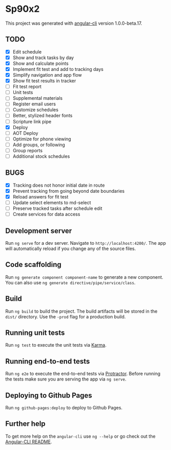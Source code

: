 # Sp90x2

This project was generated with [angular-cli](https://github.com/angular/angular-cli) version 1.0.0-beta.17.

## TODO

- [x] Edit schedule
- [x] Show and track tasks by day
- [x] Show and calculate points
- [x] Implement fit test and add to tracking days
- [x] Simplify navigation and app flow
- [x] Show fit test results in tracker
- [ ] Fit test report
- [ ] Unit tests
- [ ] Supplemental materials
- [ ] Register email users
- [ ] Customize schedules
- [ ] Better, stylized header fonts
- [ ] Scripture link pipe
- [x] Deploy
- [ ] AOT Deploy
- [ ] Optimize for phone viewing
- [ ] Add groups, or following
- [ ] Group reports
- [ ] Additional stock schedules

## BUGS
- [x] Tracking does not honor initial date in route
- [x] Prevent tracking from going beyond date boundaries
- [x] Reload answers for fit test
- [ ] Update select elements to md-select
- [ ] Preserve tracked tasks after schedule edit
- [ ] Create services for data access

## Development server
Run `ng serve` for a dev server. Navigate to `http://localhost:4200/`. The app will automatically reload if you change any of the source files.

## Code scaffolding

Run `ng generate component component-name` to generate a new component. You can also use `ng generate directive/pipe/service/class`.

## Build

Run `ng build` to build the project. The build artifacts will be stored in the `dist/` directory. Use the `-prod` flag for a production build.

## Running unit tests

Run `ng test` to execute the unit tests via [Karma](https://karma-runner.github.io).

## Running end-to-end tests

Run `ng e2e` to execute the end-to-end tests via [Protractor](http://www.protractortest.org/). 
Before running the tests make sure you are serving the app via `ng serve`.

## Deploying to Github Pages

Run `ng github-pages:deploy` to deploy to Github Pages.

## Further help

To get more help on the `angular-cli` use `ng --help` or go check out the [Angular-CLI README](https://github.com/angular/angular-cli/blob/master/README.md).
